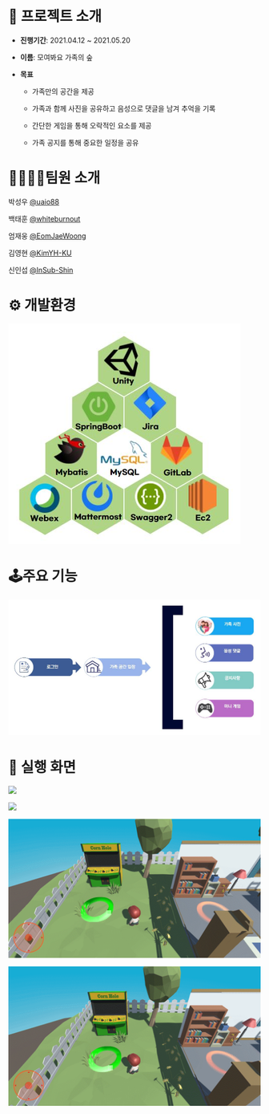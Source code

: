 # 📑 프로젝트 소개

- **진행기간**: 2021.04.12 ~ 2021.05.20

- **이름**: 모여봐요 가족의 숲

- **목표**

  - 가족만의 공간을 제공

  - 가족과 함께 사진을 공유하고 음성으로 댓글을 남겨 추억을 기록

  - 간단한 게임을 통해 오락적인 요소를 제공

  - 가족 공지를 통해 중요한 일정을 공유

    

#  👨‍👨‍👧‍👦팀원 소개

박성우 [@uaio88](https://github.com/uaio88)

백태훈 [@whiteburnout](https://github.com/whiteburnout)

엄재웅 [@EomJaeWoong](https://github.com/EomJaeWoong)

김영현 [@KimYH-KU](https://github.com/KimYH-KU)

신인섭 [@InSub-Shin](https://github.com/InSub-Shin)



# ⚙️ 개발환경

<img src="./image/tech.JPG"></img>

# 🕹️주요 기능

<img src="./image/flow.JPG"></img>

# :house_with_garden: 실행 화면

<img src="./image/play1.gif"></img>

<img src="./image/play2.gif"></img>

<img src="./image/play3.gif"></img>

<img src="./image/play4.gif"></img>


